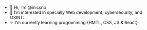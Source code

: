- 👋 Hi, I’m @micsno
- 👀 I’m interested in specially Web development, cybersecurity, and OSINT:
- ✨ I'm currently learning programming {HMTL, CSS, JS & React}

<!---
micsno/micsno is a ✨ special ✨ repository because its `README.md` (this file) appears on your GitHub profile.
You can click the Preview link to take a look at your changes.
- 🌱 I’m currently student & I'm studying Information and communication technology in University of Applied Sciences.
--->
